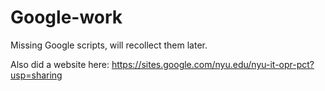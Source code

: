 # Google-work

Missing Google scripts, will recollect them later.

Also did a website here: https://sites.google.com/nyu.edu/nyu-it-opr-pct?usp=sharing
